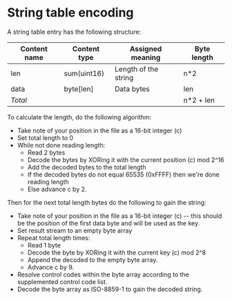 # String table encoding

A string table entry has the following structure:

Content name | Content type | Assigned meaning              | Byte length |
------------ | ------------ | ----------------------------- | ----------- |
len          | sum(uint16)  | Length of the string          | n\*2        |
data         | byte[len]    | Data bytes                    | len         |
*Total*      |              |                               | n\*2 + len  |

To calculate the length, do the following algorithm:
* Take note of your position in the file as a 16-bit integer (c)
* Set total length to 0
* While not done reading length:
	* Read 2 bytes
	* Decode the bytes by XORing it with the current position (c) mod 2^16
	* Add the decoded bytes to the total length
	* If the decoded bytes do not equal 65535 (0xFFFF) then we're done reading length
	* Else advance c by 2.

Then for the next total length bytes do the following to gain the string:
* Take note of your position in the file as a 16-bit integer (c) -- this should be the position of the first data byte and will be used as the key.
* Set result stream to an empty byte array
* Repeat total length times:
	* Read 1 byte
	* Decode the byte by XORing it with the current key (c) mod 2^8
	* Append the decoded to the empty byte array.
	* Advance c by 9.
* Resolve control codes within the byte array according to the supplemented control code list.
* Decode the byte array as ISO-8859-1 to gain the decoded string.
